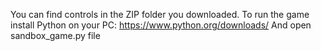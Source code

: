 You can find controls in the ZIP folder you downloaded.
To run the game install Python on your PC: https://www.python.org/downloads/
And open sandbox_game.py file
